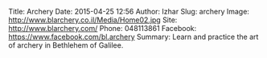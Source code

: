 Title: Archery
Date: 2015-04-25 12:56
Author: Izhar
Slug: archery
Image: http://www.blarchery.co.il/Media/Home02.jpg
Site: http://www.blarchery.com/
Phone: 048113861
Facebook: https://www.facebook.com/bl.archery
Summary: Learn and practice the art of archery in Bethlehem of Galilee.
